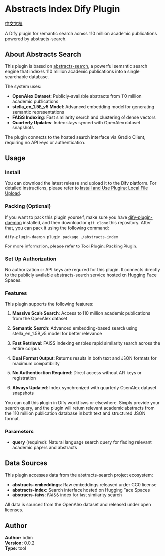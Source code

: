 # Abstracts Index Dify Plugin

[中文文档](./README.zh.md)

A Dify plugin for semantic search across 110 million academic publications powered by abstracts-search.

## About Abstracts Search

This plugin is based on [abstracts-search](https://github.com/colonelwatch/abstracts-search), a powerful semantic search engine that indexes 110 million academic publications into a single searchable database. 

The system uses:
- **OpenAlex Dataset**: Publicly-available abstracts from 110 million academic publications
- **stella_en_1.5B_v5 Model**: Advanced embedding model for generating semantic representations
- **FAISS Indexing**: Fast similarity search and clustering of dense vectors
- **Quarterly Updates**: Index stays synced with OpenAlex dataset snapshots

The plugin connects to the hosted search interface via Gradio Client, requiring no API keys or authentication.

## Usage

### Install

You can download [the latest release](https://github.com/bdim404/abstracts-index/releases/latest) and upload it to the Dify platform. For detailed instructions, please refer to [Install and Use Plugins: Local File Upload](https://docs.dify.ai/plugins/quick-start/install-plugins#local-file-upload).

### Packing (Optional)

If you want to pack this plugin yourself, make sure you have [dify-plugin-daemon](https://github.com/langgenius/dify-plugin-daemon/releases) installed, and then download or `git clone` this repository. After that, you can pack it using the following command:

```
dify-plugin-daemon plugin package ./abstracts-index
```

For more information, please refer to [Tool Plugin: Packing Plugin](https://docs.dify.ai/plugins/quick-start/develop-plugins/tool-plugin#packing-plugin).

### Set Up Authorization

No authorization or API keys are required for this plugin. It connects directly to the publicly available abstracts-search service hosted on Hugging Face Spaces.

### Features

This plugin supports the following features:

1. **Massive Scale Search**: Access to 110 million academic publications from the OpenAlex dataset

2. **Semantic Search**: Advanced embedding-based search using stella_en_1.5B_v5 model for better relevance

3. **Fast Retrieval**: FAISS indexing enables rapid similarity search across the entire corpus

4. **Dual Format Output**: Returns results in both text and JSON formats for maximum compatibility

5. **No Authentication Required**: Direct access without API keys or registration

6. **Always Updated**: Index synchronized with quarterly OpenAlex dataset snapshots

You can call this plugin in Dify workflows or elsewhere. Simply provide your search query, and the plugin will return relevant academic abstracts from the 110 million publication database in both text and structured JSON format.

### Parameters

- **query** (required): Natural language search query for finding relevant academic papers and abstracts

## Data Sources

This plugin accesses data from the abstracts-search project ecosystem:
- **abstracts-embeddings**: Raw embeddings released under CC0 license
- **abstracts-index**: Search interface hosted on Hugging Face Spaces
- **abstracts-faiss**: FAISS index for fast similarity search

All data is sourced from the OpenAlex dataset and released under open licenses.

## Author

**Author:** bdim  
**Version:** 0.0.2  
**Type:** tool



